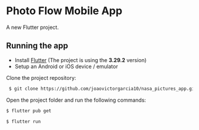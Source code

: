 # Photo Flow Mobile App

A new Flutter project.

## Running the app

- Install [Flutter](https://docs.flutter.dev/get-started/install) (The project is using the __3.29.2__ version)
- Setup an Android or iOS device / emulator

Clone the project repository:
 
```bash
 $ git clone https://github.com/joaovictorgarcia10/nasa_pictures_app.git
```

Open the project folder and run the following commands:
  
```bash
$ flutter pub get

$ flutter run
```
<br>
